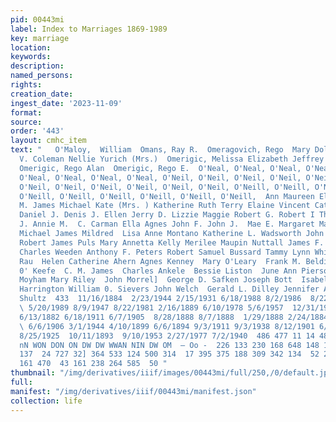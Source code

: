 ```yaml
---
pid: 00443mi
label: Index to Marriages 1869-1989
key: marriage
location: 
keywords: 
description: 
named_persons: 
rights: 
creation_date: 
ingest_date: '2023-11-09'
format: 
source: 
order: '443'
layout: cmhc_item
text: "   O'Maloy,  William  Omans, Ray R.  Omeragovich, Rego  Mary Dolan Margaret
  V. Coleman Nellie Yurich (Mrs.)  Omerigic, Melissa Elizabeth Jeffrey William Gibson
  Omerigic, Rego Alan  Omerigic, Rego E.  O'Neal, O'Neal, O'Neal, O'Neal, O'Neal,
  O'Neal, O'Neal, O'Neal, O'Neal, O'Neil, O'Neil, O'Neil, O'Neil, O'Neil, O'Neil,
  O'Neil, O'Neil, O'Neil, O'Neil, O'Neil, O'Neil, O'Neill, O'Neill, O'Neill, O'Neill,
  O'Neill, O'Neill, O'Neill, O'Neill, O'Neill, O'Neill,  Ann Maureen Ellen Marie James
  M. James Michael Kate (Mrs. ) Katherine Ruth Terry Elaine Vincent Catharine Clarence
  Daniel J. Denis J. Ellen Jerry D. Lizzie Maggie Robert G. Robert I Thomas A. Timothy
  J. Annie M.  C. Carman Ella Agnes John F. John J.  Mae E. Margaret Margaret May
  Michael James Mildred  Lisa Anne Montano Katherine L. Wadsworth John Paul Pacheco
  Robert James Puls Mary Annetta Kelly Merilee Maupin Nuttall James F. Ferry Marshall
  Charles Weeden Anthony F. Peters Robert Samuel Bussard Tammy Lynn White Charlies
  Rau  Helen Catherine Ahern Agnes Kenney  Mary O'Leary  Frank M. Belding Hanorah
  0' Keefe  C. M. James  Charles Ankele  Bessie Liston  June Ann Pierson Alice Lillian
  Moyham Mary Riley  John Morrel]  George D. Safken Joseph Bott  Isabell Brady  Mary
  Harrington William 0. Sievers John Welch  Gerald L. Dilley Jennifer Ann Peters Alvy
  Shultz  433  11/16/1884  2/23/1944 2/15/1931 6/18/1988 8/2/1986  8/22/1964  12/9/1972
  \ 5/20/1989 8/9/1947 8/22/1981 2/16/1889 6/10/1978 5/6/1957  12/31/1974  8/10/1985
  6/13/1882 6/18/1911 6/7/1905  8/28/1888 8/7/1888  1/29/1888 2/24/1884  12/23/1886
  \ 6/6/1906 3/1/1944 4/10/1899 6/6/1894 9/3/1911 9/3/1938 8/12/1901 6/29/1910 7/24/1889
  8/25/1925  10/11/1893  9/10/1953 2/27/1977 7/2/1940  486 477 11 14 489  OD WOAaAnN
  nN WON DON ON DW DW WWAN NIN DW OM  — Oo -  226 133 230 168 648 148 164 520 190
  137  24 727 32] 364 533 124 500 314  17 395 375 188 309 342 134  52 260 499  18
  161 470  43 161 238 264 585  50 "
thumbnail: "/img/derivatives/iiif/images/00443mi/full/250,/0/default.jpg"
full: 
manifest: "/img/derivatives/iiif/00443mi/manifest.json"
collection: life
---
```

